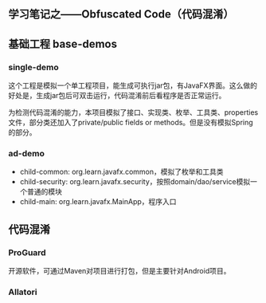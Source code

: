 ## 学习笔记之——Obfuscated Code（代码混淆）

## 基础工程 base-demos

### single-demo

这个工程是模拟一个单工程项目，能生成可执行jar包，有JavaFX界面。这么做的好处是，生成jar包后可双击运行，代码混淆前后看程序是否正常运行。

为检测代码混淆的能力，本项目模拟了接口、实现类、枚举、工具类、properties文件，部分类还加入了private/public fields or methods。但是没有模拟Spring的部分。

### ad-demo

 - child-common: org.learn.javafx.common，模拟了枚举和工具类
 - child-security: org.learn.javafx.security，按照domain/dao/service模拟一个普通的模块
 - child-main: org.learn.javafx.MainApp，程序入口

## 代码混淆

### ProGuard

开源软件，可通过Maven对项目进行打包，但是主要针对Android项目。

### Allatori


